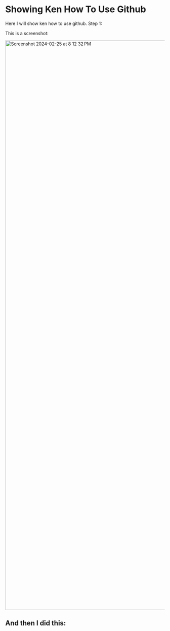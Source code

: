 # Showing Ken How To Use Github


Here I will show ken how to use github. Step 1:

This is a screenshot:


<img width="1792" alt="Screenshot 2024-02-25 at 8 12 32 PM" src="https://github.com/niazkhan0731/Ken/assets/135728087/b049f854-2e2d-47c1-a425-99064e0cf069">

## And then I did this:

